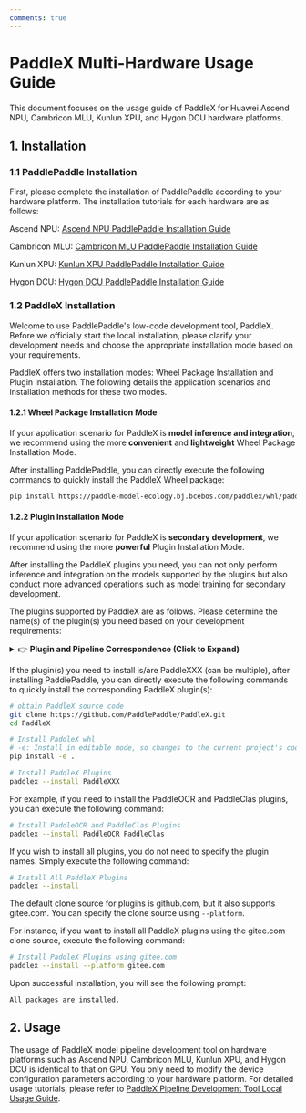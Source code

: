 ```yaml
---
comments: true
---
```


# PaddleX Multi-Hardware Usage Guide

This document focuses on the usage guide of PaddleX for Huawei Ascend NPU, Cambricon MLU, Kunlun XPU, and Hygon DCU hardware platforms.

## 1. Installation
### 1.1 PaddlePaddle Installation
First, please complete the installation of PaddlePaddle according to your hardware platform. The installation tutorials for each hardware are as follows:

Ascend NPU: [Ascend NPU PaddlePaddle Installation Guide](./paddlepaddle_install_NPU.en.md)

Cambricon MLU: [Cambricon MLU PaddlePaddle Installation Guide](./paddlepaddle_install_MLU.en.md)

Kunlun XPU: [Kunlun XPU PaddlePaddle Installation Guide](./paddlepaddle_install_XPU.en.md)

Hygon DCU: [Hygon DCU PaddlePaddle Installation Guide](./paddlepaddle_install_DCU.en.md)

### 1.2 PaddleX Installation
Welcome to use PaddlePaddle's low-code development tool, PaddleX. Before we officially start the local installation, please clarify your development needs and choose the appropriate installation mode based on your requirements.

PaddleX offers two installation modes: Wheel Package Installation and Plugin Installation. The following details the application scenarios and installation methods for these two modes.

#### 1.2.1 Wheel Package Installation Mode
If your application scenario for PaddleX is <b>model inference and integration</b>, we recommend using the more <b>convenient</b> and <b>lightweight</b> Wheel Package Installation Mode.

After installing PaddlePaddle, you can directly execute the following commands to quickly install the PaddleX Wheel package:

```bash
pip install https://paddle-model-ecology.bj.bcebos.com/paddlex/whl/paddlex-3.0.0b1-py3-none-any.whl
```

#### 1.2.2 Plugin Installation Mode
If your application scenario for PaddleX is <b>secondary development</b>, we recommend using the more <b>powerful</b> Plugin Installation Mode.

After installing the PaddleX plugins you need, you can not only perform inference and integration on the models supported by the plugins but also conduct more advanced operations such as model training for secondary development.

The plugins supported by PaddleX are as follows. Please determine the name(s) of the plugin(s) you need based on your development requirements:

<details><summary>👉 <b>Plugin and Pipeline Correspondence (Click to Expand)</b></summary>

<table>
<thead>
<tr>
<th>Pipeline</th>
<th>Module</th>
<th>Corresponding Plugin</th>
</tr>
</thead>
<tbody>
<tr>
<td>General Image Classification</td>
<td>Image Classification</td>
<td><code>PaddleClas</code></td>
</tr>
<tr>
<td>General Object Detection</td>
<td>Object Detection</td>
<td><code>PaddleDetection</code></td>
</tr>
<tr>
<td>General Semantic Segmentation</td>
<td>Semantic Segmentation</td>
<td><code>PaddleSeg</code></td>
</tr>
<tr>
<td>General Instance Segmentation</td>
<td>Instance Segmentation</td>
<td><code>PaddleDetection</code></td>
</tr>
<tr>
<td>General OCR</td>
<td>Text Detection<br>Text Recognition</td>
<td><code>PaddleOCR</code></td>
</tr>
<tr>
<td>General Table Recognition</td>
<td>Layout Region Detection<br>Table Structure Recognition<br>Text Detection<br>Text Recognition</td>
<td><code>PaddleOCR</code><br><code>PaddleDetection</code></td>
</tr>
<tr>
<td>Document Scene Information Extraction v3</td>
<td>Table Structure Recognition<br>Layout Region Detection<br>Text Detection<br>Text Recognition<br>Seal Text Detection<br>Document Image Correction<br>Document Image Orientation Classification</td>
<td><code>PaddleOCR</code><br><code>PaddleDetection</code><br><code>PaddleClas</code></td>
</tr>
<tr>
<td>Time Series Prediction</td>
<td>Time Series Prediction Module</td>
<td><code>PaddleTS</code></td>
</tr>
<tr>
<td>Time Series Anomaly Detection</td>
<td>Time Series Anomaly Detection Module</td>
<td><code>PaddleTS</code></td>
</tr>
<tr>
<td>Time Series Classification</td>
<td>Time Series Classification Module</td>
<td><code>PaddleTS</code></td>
</tr>
<tr>
<td>General Multi-label Classification</td>
<td>Image Multi-label Classification</td>
<td><code>PaddleClas</code></td>
</tr>
<tr>
<td>Small Object Detection</td>
<td>Small Object Detection</td>
<td><code>PaddleDetection</code></td>
</tr>
<tr>
<td>Image Anomaly Detection</td>
<td>Unsupervised Anomaly Detection</td>
<td><code>PaddleSeg</code></td>
</tr>
</tbody>
</table></details>


If the plugin(s) you need to install is/are PaddleXXX (can be multiple), after installing PaddlePaddle, you can directly execute the following commands to quickly install the corresponding PaddleX plugin(s):

```bash
# obtain PaddleX source code
git clone https://github.com/PaddlePaddle/PaddleX.git
cd PaddleX

# Install PaddleX whl
# -e: Install in editable mode, so changes to the current project's code will directly affect the installed PaddleX Wheel
pip install -e .

# Install PaddleX Plugins
paddlex --install PaddleXXX
```
For example, if you need to install the PaddleOCR and PaddleClas plugins, you can execute the following command:

```bash
# Install PaddleOCR and PaddleClas Plugins
paddlex --install PaddleOCR PaddleClas
```

If you wish to install all plugins, you do not need to specify the plugin names. Simply execute the following command:

```bash
# Install All PaddleX Plugins
paddlex --install
```

The default clone source for plugins is github.com, but it also supports gitee.com. You can specify the clone source using `--platform`.

For instance, if you want to install all PaddleX plugins using the gitee.com clone source, execute the following command:

```bash
# Install PaddleX Plugins using gitee.com
paddlex --install --platform gitee.com
```

Upon successful installation, you will see the following prompt:

```
All packages are installed.
```

## 2. Usage

The usage of PaddleX model pipeline development tool on hardware platforms such as Ascend NPU, Cambricon MLU, Kunlun XPU, and Hygon DCU is identical to that on GPU. You only need to modify the device configuration parameters according to your hardware platform. For detailed usage tutorials, please refer to [PaddleX Pipeline Development Tool Local Usage Guide](../pipeline_usage/pipeline_develop_guide.en.md).
